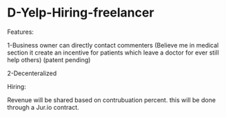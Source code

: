 # D-Yelp-Hiring-freelancer

Features:

1-Business owner can directly contact commenters (Believe me in medical section it create an incentive for patients which leave a doctor for ever still help others) (patent pending)

2-Decenteralized

Hiring: 

Revenue will be shared based on contrubuation percent. this will be done through a Jur.io contract.

